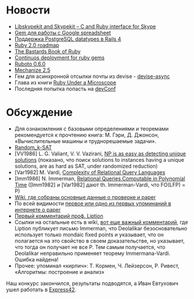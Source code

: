 # Новости
* [Libskypekit and Skypekit – C and Ruby interface for Skype](http://blog.railsware.com/2012/05/11/libskypekit-and-skypekit-c-and-ruby-interface-for-skype/)
* [Gem для работы с Google spreadsheet](https://github.com/nesquena/sheet_mapper)
* [Поддержка PostgreSQL datatypes в Rails 4](http://reefpoints.dockyard.com/ruby/2012/05/18/rails-4-sneak-peek-expanded-activerecord-support-for-postgresql-datatype.html)
* [Ruby 2.0 roadmap](http://bugs.ruby-lang.org/projects/ruby-trunk/versions/#2.0.0)
* [The Bastards Book of Ruby](http://ruby.bastardsbook.com/)
* [Continuos deployment for ruby gems](http://hackers.mylookout.com/2012/05/continuous-deployment-for-gems/)
* [Ruboto 0.6.0](https://github.com/ruboto/ruboto/wiki/Ruboto-0.6.0-release-doc)
* [Mechanize 2.5](http://blog.segment7.net/2012/05/09/mechanize-2-5)
* Гем для асинхронной отсылки почты из devise - [devise-async](https://github.com/mhfs/devise-async)
* Глава из книги [Ruby Under a Microscope](http://patshaughnessy.net/2012/5/9/one-chapter-from-my-upcoming-ebook-ruby-under-a-microscope)
* Последняя попытка попасть на [devConf](http://devconf.ru/join/?coupon=railsclub)

# Обсуждение

* Для ознакомления с базовыми определениями и теоремами рекомендуется к прочтению книга: М. Гэри, Д. Джонсон,
«Вычислительные машины и труднорешаемые задачи».
* [Random_k-SAT](http://michaelnielsen.org/polymath1/index.php?title=Random_k-SAT)
* [VV1986] L. G. Valiant, V. V. Vazirani, [NP is as easy as detecting unique solutions](http://www.cs.princeton.edu/courses/archive/fall05/cos528/handouts/NP_is_as.pdf) (показано, что поиск solutions to instances having a unique solutions, are as hard as SAT, under randomized reduction)
* [Var1982] M. Vardi, [Complexity of Relational Query Languages](http://www.dcc.uchile.cl/~cgutierr/cursos/CC/vardi-complex-bd.pdf)
* [Imm1986] N. Immerman, [Relational Queries Computable in Polynomial Time](http://people.cs.umass.edu/~immerman/pub/query.pdf) ([Imm1982] и [Var1982] дают th. Immerman-Vardi, что FO(LFP) = P)
* [Wiki, где собраны основные данные о проверке и paper](http://michaelnielsen.org/polymath1/index.php?title=Deolalikar's_P!%3DNP_paper)
* По всей видимости [первое или одно из первых упоминаний в интернете о paper](http://gregbaker.ca/blog/2010/08/07/p-n-np/)
* [Первый комментарий проф. Liption](http://rjlipton.wordpress.com/2010/08/08/a-proof-that-p-is-not-equal-to-np/)
* Ссылки на остальные есть в wiki, [вот еще важный комментарий](http://rjlipton.wordpress.com/2010/08/12/fatal-flaws-in-deolalikars-proof/),
	где Liption публикует письмо Immerman, что Deolalikar безосновательно использует только mondaic fixed points и
	указывает, что он полагается на это свойство в своем доказательстве, но указывает, что тогда он получает не все P. Тем
	самым получается, что Deolalikar неправильно применяет теорему Immermana-Vardi. Ошибка найдена!
* Прочее: упоминал «кирпич»: Т. Кормен, Ч. Лейзерсон, Р. Ривест, «Алгоритмы: построение и анализ»

Наш конкурс закончился, результаты подводятся, а Иван Евтухович ушел работать в [Express42](http://express42.com).

